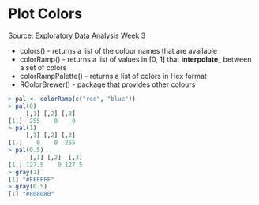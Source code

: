 # Plot Colors
Source: <a href="https://www.coursera.org/learn/exploratory-data-analysis/home/week/3">Exploratory Data Analysis Week 3</a>

* colors() - returns a list of the colour names that are available
* colorRamp() - returns a list of values in [0, 1] that __interpolate___ between a set of colors
* colorRampPalette() - returns a list of colors in Hex format
* RColorBrewer() - package that provides other colours
```R
> pal <- colorRamp(c("red", "blue"))
> pal(0)
     [,1] [,2] [,3]
[1,]  255    0    0
> pal(1)
     [,1] [,2] [,3]
[1,]    0    0  255
> pal(0.5)
      [,1] [,2]  [,3]
[1,] 127.5    0 127.5
> gray(1)
[1] "#FFFFFF"
> gray(0.5)
[1] "#808080"
```
